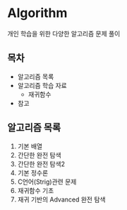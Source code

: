 # Algorithm
개인 학습을 위한 다양한 알고리즘 문제 풀이

## 목차
* 알고리즘 목록
* 알고리즘 학습 자료
  * 재귀함수 
* 참고

## 알고리즘 목록
1. 기본 배열
2. 간단한 완전 탐색
3. 간단한 완전 탐색2
4. 기본 정수론
5. C언어(Strig)관련 문제
6. 재귀함수 기초
7. 재귀 기반의 Advanced 완전 탐색
